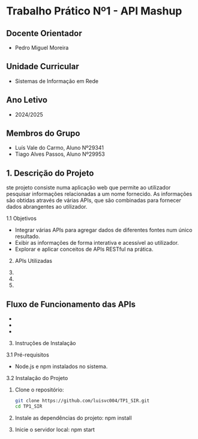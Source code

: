 # Trabalho Prático Nº1 - API Mashup

## Docente Orientador

- Pedro Miguel Moreira

## Unidade Curricular

- Sistemas de Informação em Rede

## Ano Letivo

- 2024/2025

## Membros do Grupo

- Luís Vale do Carmo, Aluno Nº29341
- Tiago Alves Passos, Aluno Nº29953

## 1. Descrição do Projeto

ste projeto consiste numa aplicação web que permite ao utilizador pesquisar informações relacionadas a um nome fornecido. As informações são obtidas através de várias APIs, que são combinadas para fornecer dados abrangentes ao utilizador.

1.1 Objetivos

- Integrar várias APIs para agregar dados de diferentes fontes num único resultado.
- Exibir as informações de forma interativa e acessível ao utilizador.
- Explorar e aplicar conceitos de APIs RESTful na prática.


2. APIs Utilizadas

1. 
2. 
3. 

## Fluxo de Funcionamento das APIs

- 
- 
- 

3. Instruções de Instalação

3.1 Pré-requisitos

- Node.js e npm instalados no sistema.

3.2 Instalação do Projeto

1. Clone o repositório:
   ```bash
   git clone https://github.com/luisvc004/TP1_SIR.git
   cd TP1_SIR

2. Instale as dependências do projeto:
   npm install

3. Inicie o servidor local:
   npm start
